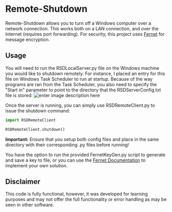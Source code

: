 # Remote-Shutdown

Remote-Shutdown allows you to turn off a Windows computer over a network connection. This works both on a LAN connection, and over the Internet (requires port forwarding). For security, this project uses [Fernet](https://cryptography.io/en/latest/fernet/) for message encryption.


## Usage

You will need to run the RSDLocalServer.py file on the Windows machine you would like to shutdown remotely. For instance, I placed an entry for this file on Windows Task Scheduler to run at startup. Because of the way programs are ran from the Task Scheduler, you also need to specify the "Start in" parameter to point to the directory that the RSDServerConfig.txt file is stored:
![enter image description here](https://i.imgur.com/ph0BBrf.png)

Once the server is running, you can simply use RSDRemoteClient.py to issue the shutdown command:
```python
import RSDRemoteClient

RSDRemoteClient.shutdown()
```

**Important:** Ensure that you setup both config files and place in the same directory with their corresponding .py files before running!

You have the option to run the provided FernetKeyGen.py script to generate and save a key to file, or you can use the [Fernet Documentation](https://cryptography.io/en/latest/fernet/) to implement your own solution.



## Disclaimer

This code is fully functional, however, it was developed for learning purposes and may not offer the full functionality or error handling as may be seen in other software.